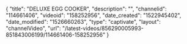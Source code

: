 {
    "title": "DELUXE EGG COOKER",
    "description": "",
    "channelid": "114661406",
    "videoid": "158252956",
    "date_created": "1522945402",
    "date_modified": "1526660263",
    "type": "captivate",
    "layout": "channelVideo",
    "url": "\/latest-videos\/856290005993-851843006199\/114661406-158252956"
}